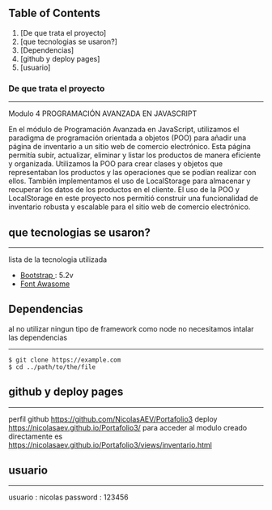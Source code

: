 ## Table of Contents
1. [De que trata el proyecto]
2. [que tecnologias se usaron?]
3. [Dependencias]
4. [github y deploy pages]
5. [usuario]

### De que trata el proyecto
***
Modulo 4 PROGRAMACIÓN AVANZADA EN JAVASCRIPT

En el módulo de Programación Avanzada en JavaScript, utilizamos el paradigma de programación orientada a objetos (POO) para añadir una página de inventario a un sitio web de comercio electrónico. Esta página permitía subir, actualizar, eliminar y listar los productos de manera eficiente y organizada. Utilizamos la POO para crear clases y objetos que representaban los productos y las operaciones que se podían realizar con ellos. También implementamos el uso de LocalStorage para almacenar y recuperar los datos de los productos en el cliente. El uso de la POO y LocalStorage en este proyecto nos permitió construir una funcionalidad de inventario robusta y escalable para el sitio web de comercio electrónico.

## que tecnologias se usaron?
***
 lista de la tecnologia utilizada
* [Bootstrap ](https://example.com): 5.2v
* [Font Awasome ](https://https://fontawesome.com)


## Dependencias
al no utilizar ningun tipo de framework como node no necesitamos intalar las dependencias
***
```
$ git clone https://example.com
$ cd ../path/to/the/file
```
## github y deploy pages
***
perfil github https://github.com/NicolasAEV/Portafolio3
deploy https://nicolasaev.github.io/Portafolio3/
para acceder al modulo creado directamente es https://nicolasaev.github.io/Portafolio3/views/inventario.html

## usuario
***
usuario : nicolas
password : 123456